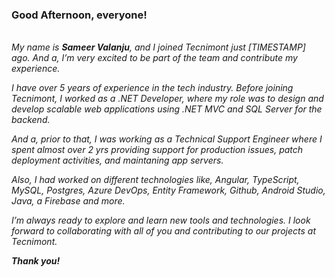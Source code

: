 ### Good Afternoon, everyone!
\
*My name is **Sameer Valanju**, and I joined Tecnimont just [TIMESTAMP] ago. And a, I’m very excited to be part of the team and contribute my experience.*

*I have over 5 years of experience in the tech industry. Before joining Tecnimont, I worked as a .NET Developer, where my role was to design and develop scalable web applications using .NET MVC and SQL Server for the backend.*

*And a, prior to that, I was working as a Technical Support Engineer where I spent almost over 2 yrs providing support for production issues, patch deployment activities, and maintaning app servers.*

*Also, I had worked on different technologies like, Angular, TypeScript, MySQL, Postgres, Azure DevOps, Entity Framework, Github, Android Studio, Java, a Firebase and more.*

*I’m always ready to explore and learn new tools and technologies. I look forward to collaborating with all of you and contributing to our projects at Tecnimont.*

***Thank you!***